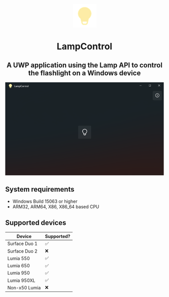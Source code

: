 <div align="center">
  <img src="src/Assets/Square44x44Logo.scale-200.png" height="75" width="75" />
  <h1>LampControl</h1>
  <h2>A UWP application using the Lamp API to control the flashlight on a Windows device</a>
</div>

<img src="images/screenshot.png" />

## System requirements

- Windows Build 15063 or higher
- ARM32, ARM64, X86, X86_64 based CPU

## Supported devices

| Device             | Supported?|
|--------------------|-----------|
| Surface Duo 1      | ✅        |
| Surface Duo 2      | ❌        |
| Lumia 550          | ✅        |
| Lumia 650          | ✅        |
| Lumia 950          | ✅        |
| Lumia 950XL        | ✅        |
| Non-x50 Lumia      | ❌        |